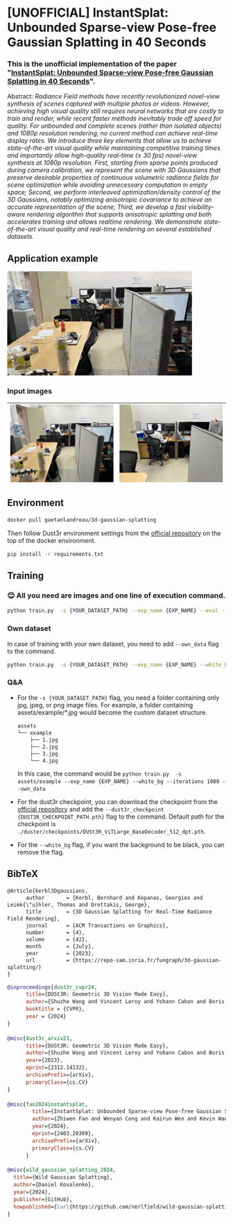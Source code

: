 # [UNOFFICIAL] InstantSplat: Unbounded Sparse-view Pose-free Gaussian Splatting in 40 Seconds

### This is the unofficial implementation of the paper "[InstantSplat: Unbounded Sparse-view Pose-free Gaussian Splatting in 40 Seconds](https://arxiv.org/abs/2403.20309v1)".

Abstract: *Radiance Field methods have recently revolutionized novel-view synthesis of scenes captured with multiple photos or videos. However, achieving high visual quality still requires neural networks that are costly to train and render, while recent faster methods inevitably trade off speed for quality. For unbounded and complete scenes (rather than isolated objects) and 1080p resolution rendering, no current method can achieve real-time display rates. We introduce three key elements that allow us to achieve state-of-the-art visual quality while maintaining competitive training times and importantly allow high-quality real-time (≥ 30 fps) novel-view synthesis at 1080p resolution. First, starting from sparse points produced during camera calibration, we represent the scene with 3D Gaussians that preserve desirable properties of continuous volumetric radiance fields for scene optimization while avoiding unnecessary computation in empty space; Second, we perform interleaved optimization/density control of the 3D Gaussians, notably optimizing anisotropic covariance to achieve an accurate representation of the scene; Third, we develop a fast visibility-aware rendering algorithm that supports anisotropic splatting and both accelerates training and allows realtime rendering. We demonstrate state-of-the-art visual quality and real-time rendering on several established datasets.*

## Application example
![](assets/cvlab.gif)

### Input images

![image.jpg1](assets/IMG_1736.jpg) |![image.jpg2](assets/IMG_1737.jpg)
--- | --- |

## Environment
```bash
docker pull gaetanlandreau/3d-gaussian-splatting
```
Then follow Dust3r environment settings from the [official repository](https://github.com/naver/dust3r) on the top of the docker environment.
```bash
pip install -r requirements.txt
```

## Training 

### :blush: All you need are images and one line of execution command.

```bash
python train.py  -s {YOUR_DATASET_PATH} --exp_name {EXP_NAME} --eval --few_shot 12 --white_bg --iterations 1000
```

### Own dataset

In case of training with your own dataset, you need to add `--own_data` flag to the command.
```bash
python train.py  -s {YOUR_DATASET_PATH} --exp_name {EXP_NAME} --white_bg --iterations 1000 --own_data
```

### Q&A

- For the `-s {YOUR_DATASET_PATH}` flag, you need a folder containing only jpg, jpeg, or png image files. For example, a folder containing assets/example/*.jpg would become the custom dataset structure.  
  ```
  assets
  └── example
      ├── 1.jpg
      ├── 2.jpg
      ├── 3.jpg
      └── 4.jpg
  ```
  In this case, the command would be `python train.py  -s assets/example --exp_name {EXP_NAME} --white_bg --iterations 1000 --own_data`

- For the dust3r checkpoint, you can download the checkpoint from the [official repository](https://github.com/naver/dust3r) and add the `--dust3r_checkpoint {DUST3R_CHECKPOINT_PATH.pth}` flag to the command. Default path for the checkpoint is `./duster/checkpoints/DUSt3R_ViTLarge_BaseDecoder_512_dpt.pth`.

- For the `--white_bg` flag, if you want the background to be black, you can remove the flag.

<section class="section" id="BibTeX">
  <div class="container is-max-desktop content">
    <h2 class="title">BibTeX</h2>
    <pre><code>@Article{kerbl3Dgaussians,
      author       = {Kerbl, Bernhard and Kopanas, Georgios and Leimk{\"u}hler, Thomas and Drettakis, George},
      title        = {3D Gaussian Splatting for Real-Time Radiance Field Rendering},
      journal      = {ACM Transactions on Graphics},
      number       = {4},
      volume       = {42},
      month        = {July},
      year         = {2023},
      url          = {https://repo-sam.inria.fr/fungraph/3d-gaussian-splatting/}
}</code></pre>
  </div>
</section>

```bibtex
@inproceedings{dust3r_cvpr24,
      title={DUSt3R: Geometric 3D Vision Made Easy}, 
      author={Shuzhe Wang and Vincent Leroy and Yohann Cabon and Boris Chidlovskii and Jerome Revaud},
      booktitle = {CVPR},
      year = {2024}
}

@misc{dust3r_arxiv23,
      title={DUSt3R: Geometric 3D Vision Made Easy}, 
      author={Shuzhe Wang and Vincent Leroy and Yohann Cabon and Boris Chidlovskii and Jerome Revaud},
      year={2023},
      eprint={2312.14132},
      archivePrefix={arXiv},
      primaryClass={cs.CV}
}

@misc{fan2024instantsplat,
        title={InstantSplat: Unbounded Sparse-view Pose-free Gaussian Splatting in 40 Seconds}, 
        author={Zhiwen Fan and Wenyan Cong and Kairun Wen and Kevin Wang and Jian Zhang and Xinghao Ding and Danfei Xu and Boris Ivanovic and Marco Pavone and Georgios Pavlakos and Zhangyang Wang and Yue Wang},
        year={2024},
        eprint={2403.20309},
        archivePrefix={arXiv},
        primaryClass={cs.CV}
      }

@misc{wild_gaussian_splatting_2024,
  title={Wild Gaussian Splatting},
  author={Daniel Kovalenko},
  year={2024},
  publisher={GitHub},
  howpublished={\url{https://github.com/nerlfield/wild-gaussian-splatting}}
}
```
